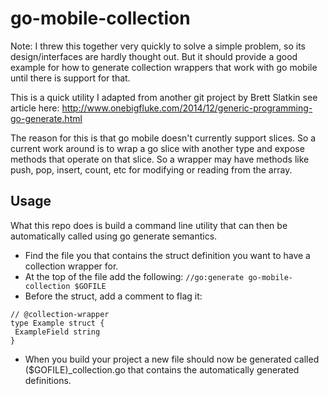 # go-mobile-collection

Note: I threw this together very quickly to solve a simple problem, so its design/interfaces are hardly thought out. But it should provide a good example for how to generate collection wrappers that work with go mobile until there is support for that.

This is a quick utility I adapted from another git project by Brett Slatkin see article here: http://www.onebigfluke.com/2014/12/generic-programming-go-generate.html

The reason for this is that go mobile doesn't currently support slices. So a current work around is to wrap a go slice with another type and expose methods that operate on that slice. So a wrapper may have methods like push, pop, insert, count, etc for modifying or reading from the array.

## Usage
What this repo does is build a command line utility that can then be automatically called using go generate semantics.

- Find the file you that contains the struct definition you want to have a collection wrapper for.
- At the top of the file add the following: `//go:generate go-mobile-collection $GOFILE`
- Before the struct, add a comment to flag it:
```
// @collection-wrapper
type Example struct {
 ExampleField string
}
```
- When you build your project a new file should now be generated called ($GOFILE)_collection.go that contains the automatically generated definitions.


 
